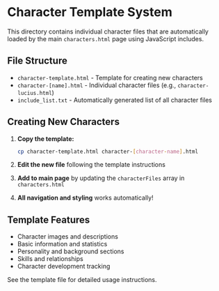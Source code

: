 # Character Template System

This directory contains individual character files that are automatically loaded by the main `characters.html` page using JavaScript includes.

## File Structure

- `character-template.html` - Template for creating new characters
- `character-[name].html` - Individual character files (e.g., `character-lucius.html`)
- `include_list.txt` - Automatically generated list of all character files

## Creating New Characters

1. **Copy the template:**
   ```bash
   cp character-template.html character-[character-name].html
   ```

2. **Edit the new file** following the template instructions

3. **Add to main page** by updating the `characterFiles` array in `characters.html`

4. **All navigation and styling** works automatically!

## Template Features

- Character images and descriptions
- Basic information and statistics
- Personality and background sections
- Skills and relationships
- Character development tracking

See the template file for detailed usage instructions.
